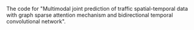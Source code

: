 The code for "Multimodal joint prediction of traffic spatial-temporal data with graph sparse attention mechanism and bidirectional temporal convolutional network".


